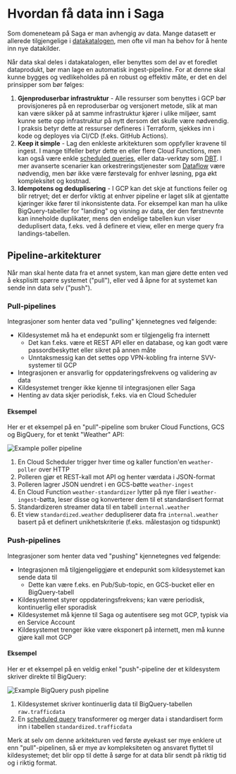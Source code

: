 # Hvordan få data inn i Saga

Som domeneteam på Saga er man avhengig av data. Mange datasett er allerede tilgjengelige i [datakatalogen](https://saga-datacatalog-prod-lszg.ew.r.appspot.com/), men ofte vil man ha behov for å hente inn nye datakilder.

Når data skal deles i datakatalogen, eller benyttes som del av et foredlet dataprodukt, bør man lage en automatisk ingest-pipeline. For at denne skal kunne bygges og vedlikeholdes på en robust og effektiv måte, er det en del prinsipper som bør følges:

1. **Gjenproduserbar infrastruktur** - Alle ressurser som benyttes i GCP bør provisjoneres på en reproduserbar og versjonert metode, slik at man kan være sikker på at samme infrastruktur kjører i ulike miljøer, samt kunne sette opp infrastruktur på nytt dersom det skulle være nødvendig. I praksis betyr dette at ressurser defineres i Terraform, sjekkes inn i kode og deployes via CI/CD (f.eks. GitHub Actions).
1. **Keep it simple** - Lag den enkleste arkitekturen som oppfyller kravene til ingest. I mange tilfeller betyr dette en eller flere Cloud Functions, men kan også være enkle [scheduled queries](https://cloud.google.com/bigquery/docs/scheduling-queries), eller data-verktøy som [DBT](https://www.getdbt.com/). I mer avanserte scenarier kan orkestreringstjenester som [Dataflow](https://cloud.google.com/dataflow) være nødvendig, men bør ikke være førstevalg for enhver løsning, pga økt kompleksitet og kostnad.
1. **Idempotens og deduplisering** - I GCP kan det skje at functions feiler og blir retryet; det er derfor viktig at enhver pipeline er laget slik at gjentatte kjøringer ikke fører til inkonsistente data. For eksempel kan man ha ulike BigQuery-tabeller for "landing" og visning av data, der den førstnevnte kan inneholde duplikater, mens den endelige tabellen kun viser deduplisert data, f.eks. ved å definere et view, eller en merge query fra landings-tabellen.

## Pipeline-arkitekturer

Når man skal hente data fra et annet system, kan man gjøre dette enten ved å eksplisitt spørre systemet ("pull"), eller ved å åpne for at systemet kan sende inn data selv ("push").

### Pull-pipelines

Integrasjoner som henter data ved "pulling" kjennetegnes ved følgende:

- Kildesystemet må ha et endepunkt som er tilgjengelig fra internett
  - Det kan f.eks. være et REST API eller en database, og kan godt være passordbeskyttet eller sikret på annen måte
  - Unntaksmessig kan det settes opp VPN-kobling fra interne SVV-systemer til GCP
- Integrasjonen er ansvarlig for oppdateringsfrekvens og validering av data
- Kildesystemet trenger ikke kjenne til integrasjonen eller Saga
- Henting av data skjer periodisk, f.eks. via en Cloud Scheduler

#### Eksempel

Her er et eksempel på en "pull"-pipeline som bruker Cloud Functions, GCS og BigQuery, for et tenkt "Weather" API:

![Example poller pipeline](img/example_pipeline_poller.drawio.svg)

1. En Cloud Scheduler trigger hver time og kaller function'en `weather-poller` over HTTP
1. Polleren gjør et REST-kall mot API og henter værdata i JSON-format
1. Polleren lagrer JSON uendret i en GCS-bøtte `weather-ingest`
1. En Cloud Function `weather-standardizer` lytter på nye filer i `weather-ingest`-bøtta, leser disse og konverterer dem til et standardisert format
1. Standardizeren streamer data til en tabell `internal.weather`
1. Et view `standardized.weather` dedupliserer data fra `internal.weather` basert på et definert unikhetskriterie (f.eks. målestasjon og tidspunkt)

### Push-pipelines

Integrasjoner som henter data ved "pushing" kjennetegnes ved følgende:

- Integrasjonen må tilgjengeliggjøre et endepunkt som kildesystemet kan sende data til
  - Dette kan være f.eks. en Pub/Sub-topic, en GCS-bucket eller en BigQuery-tabell
- Kildesystemet styrer oppdateringsfrekvens; kan være periodisk, kontinuerlig eller sporadisk
- Kildesystemet må kjenne til Saga og autentisere seg mot GCP, typisk via en Service Account
- Kildesystemet trenger ikke være eksponert på internett, men må kunne gjøre kall mot GCP

#### Eksempel

Her er et eksempel på en veldig enkel "push"-pipeline der et kildesystem skriver direkte til BigQuery:

![Example BigQuery push pipeline](img/example_pipeline_bigquery.drawio.svg)

1. Kildesystemet skriver kontinuerlig data til BigQuery-tabellen `raw.trafficdata`
1. En [scheduled query](https://cloud.google.com/bigquery/docs/scheduling-queries) transformerer og merger data i standardisert form inn i tabellen `standardized.trafficdata`

Merk at selv om denne arkitekturen ved første øyekast ser mye enklere ut enn "pull"-pipelinen, så er mye av kompleksiteten og ansvaret flyttet til kildesystemet; det blir opp til dette å sørge for at data blir sendt på riktig tid og i riktig format.
